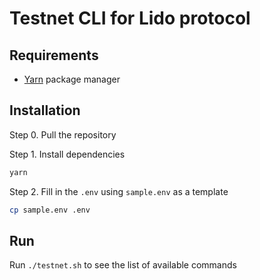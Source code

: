 # Testnet CLI for Lido protocol

## Requirements

- [Yarn](https://yarnpkg.com/) package manager

## Installation

Step 0. Pull the repository

Step 1. Install dependencies

```bash
yarn
```

Step 2. Fill in the `.env` using `sample.env` as a template

```bash
cp sample.env .env
```

## Run

Run `./testnet.sh` to see the list of available commands
